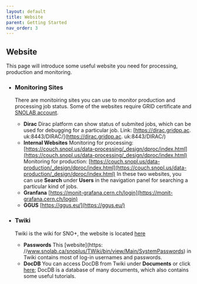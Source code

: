 ```yaml
---
layout: default
title: Website
parent: Getting Started
nav_order: 3
---
```


## Website

This page will introduce some useful website you need for processing, production and monitoring.

* ### Monitoring Sites
  There are monitoiring sites you can use to monitor production and processing job status. Some of the websites require GRID certificate and [SNOLAB account](./snolab.md).
  * **Dirac**
    Dirac platform can show status of submited jobs, which can be used for debugging for a particular job.
    Link: [https://dirac.gridpp.ac. uk:8443/DIRAC/](https://dirac.gridpp.ac. uk:8443/DIRAC/)
  * **Internal Websites**
    Monitoring for processing:
    [https://couch.snopl.us/data-processing/_design/dproc/index.html](https://couch.snopl.us/data-processing/_design/dproc/index.html)
    Monitoring for production:
    [https://couch.snopl.us/data-production/_design/dproc/index.html](https://couch.snopl.us/data-production/_design/dproc/index.html)
    In these two websites, you can use **Search** under **Users** in the navigation panel for searching a particular kind of jobs.
  * **Granfana**
    [https://monit-grafana.cern.ch/login](https://monit-grafana.cern.ch/login)
  * **GGUS**
    [https://ggus.eu/](https://ggus.eu/)

* ### Twiki
  Twiki is the wiki for SNO+, the website is located [here](https://www.snolab.ca/sno+/TWiki/bin/view)
  * **Passwords**
    This [website](https: //www.snolab.ca/snoplus/TWiki/bin/view/Main/SystemPasswords) in Twiki contains most of log-in usernames and passwords.
  * **DocDB**
    You can access DocDB from Twiki under **Documents** or click [here](https://www.snolab.ca/snoplus/private/DocDB/cgi/DocumentDatabase); DocDB is a database of many documents, which also contains some useful tutorials.
